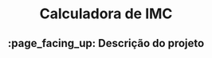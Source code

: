 <h1 align="center">Calculadora de IMC</h1>
<h2 align="center">:page_facing_up: Descrição do projeto</h2>
